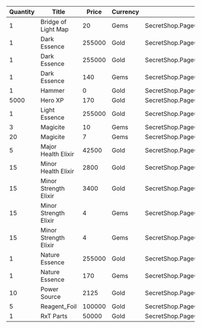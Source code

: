 | Quantity | Title | Price | Currency |  Dev Name |
| -------- | ----- | ----- | -------- |  -------- |
| 1 | Bridge of Light Map | 20 | Gems | SecretShop.Page02.TreasureMap.03 |
| 1 | Dark Essence | 255000 | Gold | SecretShop.Page02.Reagent.04 |
| 1 | Dark Essence | 255000 | Gold | SecretShop.Page02.Shard.01 |
| 1 | Dark Essence | 140 | Gems | SecretShop.Page02.UnderworldTrader.02 |
| 1 | Hammer | 0 | Gold | SecretShop.Page02.Free.05 |
| 5000 | Hero XP | 170 | Gold | SecretShop.Page02.Misc.06 |
| 1 | Light Essence | 255000 | Gold | SecretShop.Page02.Reagent.13 |
| 3 | Magicite | 10 | Gems | SecretShop.Page02.Ore.02 |
| 20 | Magicite | 7 | Gems | SecretShop.Page02.UnderworldTrader.01 |
| 5 | Major Health Elixir | 42500 | Gold | SecretShop.Page02.Elixir.01 |
| 15 | Minor Health Elixir | 2800 | Gold | SecretShop.Page02.UnderworldTraderGold.03 |
| 15 | Minor Strength Elixir | 3400 | Gold | SecretShop.Page02.Elixir.05 |
| 15 | Minor Strength Elixir | 4 | Gems | SecretShop.Page02.Elixir.10 |
| 15 | Minor Strength Elixir | 4 | Gems | SecretShop.Page02.UnderworldTrader.07 |
| 1 | Nature Essence | 255000 | Gold | SecretShop.Page02.Reagent.14 |
| 1 | Nature Essence | 170 | Gems | SecretShop.Page02.UnderworldTrader.17 |
| 10 | Power Source | 2125 | Gold | SecretShop.Page02.Reagent.05 |
| 5 | Reagent_Foil | 100000 | Gold | SecretShop.Page02.CharShard.12 |
| 1 | RxT Parts | 50000 | Gold | SecretShop.Page02.Misc.09 |
